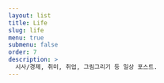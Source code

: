 ```yaml
---
layout: list
title: Life
slug: life
menu: true
submenu: false
order: 7
description: >
  시사/경제, 취미, 취업, 그림그리기 등 일상 포스트.  
---
```


